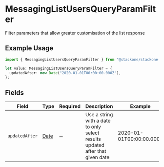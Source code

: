# MessagingListUsersQueryParamFilter

Filter parameters that allow greater customisation of the list response

## Example Usage

```typescript
import { MessagingListUsersQueryParamFilter } from "@stackone/stackone-client-ts/sdk/models/operations";

let value: MessagingListUsersQueryParamFilter = {
  updatedAfter: new Date("2020-01-01T00:00:00.000Z"),
};
```

## Fields

| Field                                                                                         | Type                                                                                          | Required                                                                                      | Description                                                                                   | Example                                                                                       |
| --------------------------------------------------------------------------------------------- | --------------------------------------------------------------------------------------------- | --------------------------------------------------------------------------------------------- | --------------------------------------------------------------------------------------------- | --------------------------------------------------------------------------------------------- |
| `updatedAfter`                                                                                | [Date](https://developer.mozilla.org/en-US/docs/Web/JavaScript/Reference/Global_Objects/Date) | :heavy_minus_sign:                                                                            | Use a string with a date to only select results updated after that given date                 | 2020-01-01T00:00:00.000Z                                                                      |